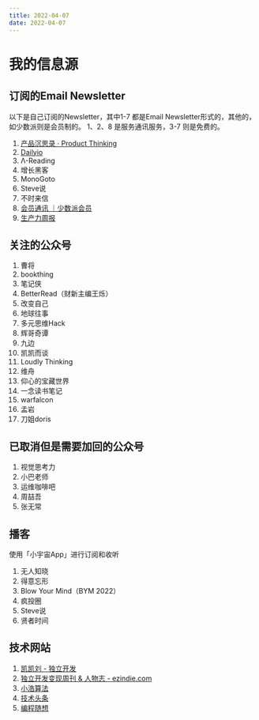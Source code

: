 ```yaml
---
title: 2022-04-07
date: 2022-04-07
---
```


# 我的信息源

## 订阅的Email Newsletter
以下是自己订阅的Newsletter，其中1-7 都是Email Newsletter形式的，其他的，如少数派则是会员制的。
1、2、8 是服务通讯服务，3-7 则是免费的。

1. [产品沉思录 · Product Thinking](https://pmthinking.com/)
2. [Dailyio](https://iois.me/)
3. Λ-Reading
4. 增长黑客
5. MonoGoto
6. Steve说
7. 不时来信
8. [会员通讯 ｜少数派会员](https://sspai.com/prime/precog)
9. [生产力周报](https://sspai.com/column/266)

## 关注的公众号
1. 曹将
2. bookthing
3. 笔记侠
4. BetterRead（财新主编王烁）
5. 改变自己
6. 地球往事
7. 多元思维Hack
8. 辉哥奇谭
9. 九边
10. 凯凯而谈
11. Loudly Thinking
12. 维舟
13. 仰心的宝藏世界
14. 一念读书笔记
15. warfalcon
16. 孟岩
16. 刀姐doris


## 已取消但是需要加回的公众号
1. 视觉思考力
2. 小巴老师
3. 运维咖啡吧
4. 周喆吾
5. 张无常

## 播客
使用「小宇宙App」进行订阅和收听
1. 无人知晓
2. 得意忘形
3. Blow Your Mind（BYM 2022）
4. 疯投圈
5. Steve说
6. 贤者时间

## 技术网站
1. [凯凯刘 - 独立开发](http://liujinkai.com/)
2. [独立开发变现周刊 & 人物志 - ezindie.com](https://www.ezindie.com/)
3. [小浩算法](https://www.geekxh.com)
4. [技术头条](https://blogread.cn/news/)
5. [编程随想](https://program-think.blogspot.com)
